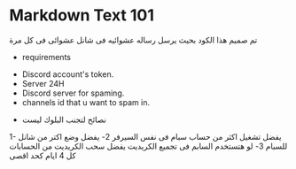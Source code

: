 # Markdown Text 101

تم صميم هذا الكود بحيث يرسل رساله عشوائيه فى شانل عشوائى فى كل مرة

- requirements

* Discord account's token.
* Server 24H
* Discord server for spaming.
* channels id that u want to spam in.

- نصائح لتجنب البلوك ليست

1- يفضل تشغيل اكثر من حساب سبام فى نفس السيرفر
2- يفضل وضع اكتر من شانل للسبام
3- لو هتستخدم السابم فى تجميع الكريديت يفضل سحب الكريديت من الحسابات كل 4 ايام كحد اقصى
